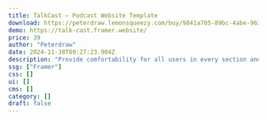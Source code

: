 ```yaml
---
title: TalkCast — Podcast Website Template
download: https://peterdraw.lemonsqueezy.com/buy/9841a705-89bc-4abe-9631-a052c417e654
demo: https://talk-cast.framer.website/
price: 39
author: "Peterdraw"
date: 2024-11-30T09:27:23.904Z
description: "Provide comfortability for all users in every section and page of your website using TalkCast, a clean and modern podcast website Framer template."
ssg: ["Framer"]
css: []
ui: []
cms: []
category: []
draft: false
---
```

